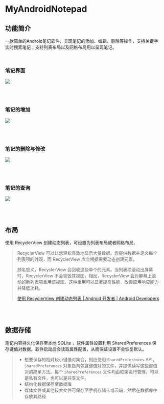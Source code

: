 # MyAndroidNotepad



## 功能简介

一款简单的Android笔记软件，实现笔记的添加、编辑、删除等操作，支持关键字实时搜索笔记；支持列表布局以及网格布局用以呈现笔记。

<br/>



### 笔记界面

![](https://cdn.jsdelivr.net/gh/upwon/MyPicture@master/imgimage-20210903200003606.png)

<br/>

<br/>

### 笔记的增加

![](https://tva1.sinaimg.cn/large/003pPIslgy1gu3pj7vd5zg60c90p6b2a02.gif)

<br/>

<br/>

### 笔记的删除与修改

![](https://tva2.sinaimg.cn/large/003pPIslgy1gu3pmbz90qg60c80p64qq02.gif)

<br/>

<br/>

### 笔记的查询

![](https://tvax2.sinaimg.cn/large/003pPIslgy1gu3pp4h9xug60c80p61kx02.gif)

<br/>

<br/>

## 布局

使用 RecyclerView 创建动态列表，可设置为列表布局或者网格布局。



> RecyclerView 可以让您轻松高效地显示大量数据。您提供数据并定义每个列表项的外观，而 RecyclerView 库会根据需要动态创建元素。
>
> 顾名思义，RecyclerView 会回收这些单个的元素。当列表项滚动出屏幕时，RecyclerView 不会销毁其视图。相反，RecyclerView 会对屏幕上滚动的新列表项重用该视图。这种重用可以显著提高性能，改善应用响应能力并降低功耗。
>
> [使用 RecyclerView 创建动态列表  | Android 开发者  | Android Developers](https://developer.android.com/guide/topics/ui/layout/recyclerview?hl=zh-cn)

<br/>

<br/>

## 数据存储





笔记内容持久化保存至本地 SQLite ，软件属性设置利用 SharedPreferences 保存键值对数据，软件启动后会读取属性配置，从而保证设置不会恢复默认。



> - 想要保存的相对较小键值对集合，则应使用 `SharedPreferences` API。`SharedPreferences` 对象指向包含键值对的文件，并提供读写这些键值对的简单方法。每个 `SharedPreferences` 文件均由框架进行管理，可以是私有文件，也可以是共享文件。
> - 结构化数据保存至数据库
> - 媒体文件或其他较大文件可保存至手机存储卡或云端，然后在数据库中存放其路径
>
> 



<br/>

<br/>

<br/>

<br/>
